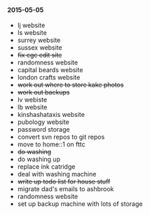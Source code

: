 #### 2015-05-05 ####

- lj website
- ls website
- surrey website
- sussex website
- ~~fix cgc edit site~~
- randomness website
- capital beards website
- london crafts website
- ~~work out where to store kake photos~~
- ~~work out backups~~
- lv webiste
- lb website
- kinshashataxis website
- pubology website
- password storage
- convert svn repos to git repos
- move to home::1 on fttc
- ~~do washing~~
- do washing up
- replace ink catridge
- deal with washing machine
- ~~write up todo list for house stuff~~
- migrate dad's emails to ashbrook
- randomness website
- set up backup machine with lots of storage


